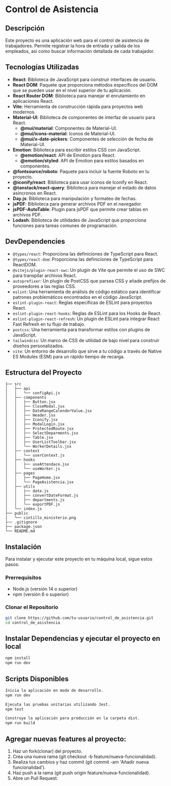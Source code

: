 # Control de Asistencia

## Descripción

Este proyecto es una aplicación web para el control de asistencia de trabajadores. Permite registrar la hora de entrada y salida de los empleados, así como buscar información detallada de cada trabajador.

## Tecnologías Utilizadas

- **React**: Biblioteca de JavaScript para construir interfaces de usuario.
- **React DOM**: Paquete que proporciona métodos específicos del DOM que se pueden usar en el nivel superior de tu aplicación.
- **React Router DOM**: Biblioteca para manejar el enrutamiento en aplicaciones React.
- **Vite**: Herramienta de construcción rápida para proyectos web modernos.
- **Material-UI**: Biblioteca de componentes de interfaz de usuario para React.
  - **@mui/material**: Componentes de Material-UI.
  - **@mui/icons-material**: Iconos de Material-UI.
  - **@mui/x-date-pickers**: Componentes de selección de fecha de Material-UI.
- **Emotion**: Biblioteca para escribir estilos CSS con JavaScript.
  - **@emotion/react**: API de Emotion para React.
  - **@emotion/styled**: API de Emotion para estilos basados en componentes.
- **@fontsource/roboto**: Paquete para incluir la fuente Roboto en tu proyecto.
- **@iconify/react**: Biblioteca para usar iconos de Iconify en React.
- **@tanstack/react-query**: Biblioteca para manejar el estado de datos asíncronos en React.
- **Day.js**: Biblioteca para manipulación y formateo de fechas.
- **jsPDF**: Biblioteca para generar archivos PDF en el navegador.
- **jsPDF-AutoTable**: Plugin para jsPDF que permite crear tablas en archivos PDF.
- **Lodash**: Biblioteca de utilidades de JavaScript que proporciona funciones para tareas comunes de programación.

## DevDependencies

- `@types/react`: Proporciona las definiciones de TypeScript para React.
- `@types/react-dom`: Proporciona las definiciones de TypeScript para ReactDOM.
- `@vitejs/plugin-react-swc`: Un plugin de Vite que permite el uso de SWC para transpilar archivos React.
- `autoprefixer`: Un plugin de PostCSS que parsea CSS y añade prefijos de proveedores a las reglas CSS.
- `eslint`: Una herramienta de análisis de código estático para identificar patrones problemáticos encontrados en el código JavaScript.
- `eslint-plugin-react`: Reglas específicas de ESLint para proyectos React.
- `eslint-plugin-react-hooks`: Reglas de ESLint para los Hooks de React.
- `eslint-plugin-react-refresh`: Un plugin de ESLint para integrar React Fast Refresh en tu flujo de trabajo.
- `postcss`: Una herramienta para transformar estilos con plugins de JavaScript.
- `tailwindcss`: Un marco de CSS de utilidad de bajo nivel para construir diseños personalizados.
- `vite`: Un entorno de desarrollo que sirve a tu código a través de Native ES Modules (ESM) para un rápido tiempo de recarga.

## Estructura del Proyecto

```.
├── src
│   ├── api
│   │   └── configApi.js
│   ├── components
│   │   ├── Button.jsx
│   │   ├── CloseModal.jsx
│   │   ├── DateRangeCalenderValue.jsx
│   │   ├── Header.jsx
│   │   ├── Iconify.jsx
│   │   ├── ModalLogin.jsx
│   │   ├── ProtectedRoute.jsx
│   │   ├── SelectDeparments.jsx
│   │   ├── Table.jsx
│   │   ├── UserListToolbar.jsx
│   │   └── WorkerDetails.jsx
│   ├── context
│   │   └── userContext.js
│   ├── hooks
│   │   ├── useAttendace.jsx
│   │   └── useWorker.js
│   ├── pages
│   │   ├── PageHome.jsx
│   │   └── PageAsistencia.jsx
│   ├── utils
│   │   ├── date.js
│   │   ├── convertDateFormat.js
│   │   ├── departments.js
│   │   └── exportPDF.js
│   └── index.js
├── public
│   └── cintillo_ministerio.png
├── .gitignore
├── package.json
└── README.md
```

## Instalación

Para instalar y ejecutar este proyecto en tu máquina local, sigue estos pasos:

### Prerrequisitos

- Node.js (versión 14 o superior)
- npm (versión 6 o superior)

### Clonar el Repositorio

```bash
git clone https://github.com/tu-usuario/control_de_asistencia.git
cd control_de_asistencia
```

## Instalar Dependencias y ejecutar el proyecto en local

```bash
npm install
npm run dev
```

## Scripts Disponibles

```bash
Inicia la aplicación en modo de desarrollo.
npm run dev

Ejecuta las pruebas unitarias utilizando Jest.
npm test

Construye la aplicación para producción en la carpeta dist.
npm run build
```

## Agregar nuevas features al proyecto:

1. Haz un fork(clonar) del proyecto.
2. Crea una nueva rama (git checkout -b feature/nueva-funcionalidad).
3. Realiza tus cambios y haz commit (git commit -am 'Añadir nueva funcionalidad').
4. Haz push a la rama (git push origin feature/nueva-funcionalidad).
5. Abre un Pull Request.
